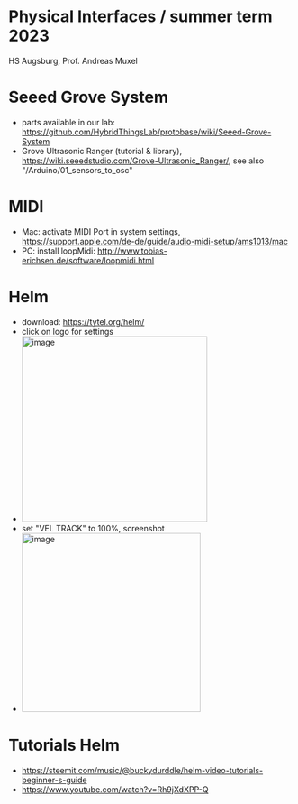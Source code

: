 # Physical Interfaces / summer term 2023
HS Augsburg, Prof. Andreas Muxel 

# Seeed Grove System
* parts available in our lab: https://github.com/HybridThingsLab/protobase/wiki/Seeed-Grove-System 
* Grove Ultrasonic Ranger (tutorial & library), https://wiki.seeedstudio.com/Grove-Ultrasonic_Ranger/, see also "/Arduino/01_sensors_to_osc"

# MIDI
* Mac: activate MIDI Port in system settings, https://support.apple.com/de-de/guide/audio-midi-setup/ams1013/mac 
* PC: install loopMidi: http://www.tobias-erichsen.de/software/loopmidi.html 

# Helm
* download: https://tytel.org/helm/
* click on logo for settings
* <img width="329" alt="image" src="https://user-images.githubusercontent.com/36045885/233443943-9adf69aa-22de-45bf-a8b2-3b7f00bbc60e.png">
* set "VEL TRACK" to 100%, screenshot
* <img width="317" alt="image" src="https://user-images.githubusercontent.com/36045885/233444014-e31a2e09-8edb-4c3d-8833-3b683cb04cf4.png">

# Tutorials Helm
* https://steemit.com/music/@buckydurddle/helm-video-tutorials-beginner-s-guide
* https://www.youtube.com/watch?v=Rh9jXdXPP-Q
